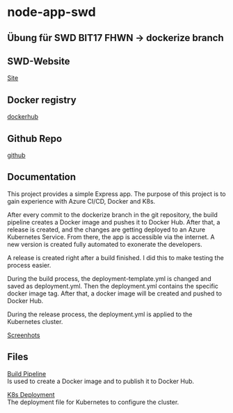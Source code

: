 # node-app-swd

## Übung für SWD BIT17 FHWN -> dockerize branch
## SWD-Website

[Site](http://40.67.253.102/)

## Docker registry

[dockerhub](https://hub.docker.com/r/al3xfischer/nodeapp)

## Github Repo

[github](https://github.com/al3xfischer/node-app-swd.git)

## Documentation

This project provides a simple Express app. 
The purpose of this project is to gain experience with Azure CI/CD,
Docker and K8s. 

After every commit to the dockerize branch in the git repository, the build pipeline creates a Docker image and pushes it to Docker Hub. After that, a release is created, and the changes are getting deployed to an Azure Kubernetes Service. From there, the app is accessible via the internet.  A new version is created fully automated to exonerate the developers.

A release is created right after a build finished. I did this to make testing the process easier.

During the build process, the deployment-template.yml is changed and saved as deployment.yml. Then the deployment.yml contains the specific docker image tag.
After that, a docker image will be created and pushed to Docker Hub. 

During the release process, the deployment.yml is applied to the Kubernetes cluster.

[Screenhots](https://github.com/al3xfischer/node-app-swd/tree/dockerize/docu)

## Files

[Build Pipeline](https://github.com/al3xfischer/node-app-swd/blob/dockerize/dockerize.yml)  
Is used to create a Docker image and to publish it to Docker Hub.

[K8s Deployment](https://github.com/al3xfischer/node-app-swd/blob/dockerize/deployment-template.yml)  
The deployment file for Kubernetes to configure the cluster.
